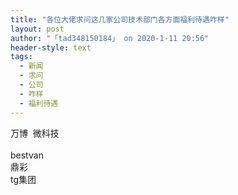```yaml
---
title: "各位大佬求问这几家公司技术部门各方面福利待遇咋样"
layout: post
author: "「tad348150184」 on 2020-1-11 20:56"
header-style: text
tags:
  - 新闻
  - 求问
  - 公司
  - 咋样
  - 福利待遇
---
```


<head></head>
<body>
  万博&nbsp;&nbsp;微科技
 <br> 
 <br> bestvan
 <br> 鼎彩
 <br> tg集团
 <br>
</body>



